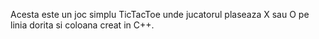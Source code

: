 Acesta este un joc simplu TicTacToe unde jucatorul plaseaza X sau O pe linia dorita si coloana creat in C++.

